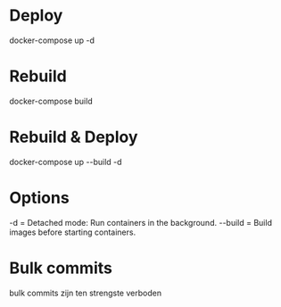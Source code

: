 # Deploy
docker-compose up -d

# Rebuild
docker-compose build

# Rebuild & Deploy
docker-compose up --build -d

# Options
-d = Detached mode: Run containers in the background.
--build = Build images before starting containers.

# Bulk commits
bulk commits zijn ten strengste verboden
